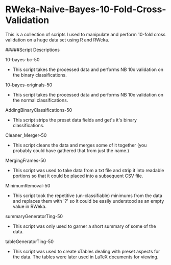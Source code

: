 # RWeka-Naive-Bayes-10-Fold-Cross-Validation
This is a collection of scripts I used to manipulate and perform 10-fold cross validation on a huge data set using R and RWeka.

#####Script Descriptions

10-bayes-bc-50
- This script takes the processed data and performs NB 10x validation on the binary classifications.

10-bayes-originals-50
- This script takes the processed data and performs NB 10x validation on the normal classifications.

AddingBinaryClassifications-50
- This script strips the preset data fields and get's it's binary classifications.

Cleaner_Merger-50
- This script cleans the data and merges some of it together (you probably could have gathered that from just the name.)

MergingFrames-50
- This script was used to take data from a txt file and strip it into readable portions so that it could be placed into a subsequent CSV file.

MinimumRemoval-50
- This script took the repetitive (un-classifiable) minimums from the data and replaces them with '?' so it could be easily understood as an empty value in RWeka.

summaryGeneratorTing-50
- This script was only used to garner a short summary of some of the data.

tableGeneratorTing-50
- This script was used to create xTables dealing with preset aspects for the data. The tables were later used in LaTeX documents for viewing.
